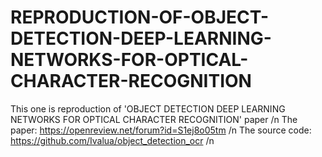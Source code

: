 # REPRODUCTION-OF-OBJECT-DETECTION-DEEP-LEARNING-NETWORKS-FOR-OPTICAL-CHARACTER-RECOGNITION
  This one is reproduction of 'OBJECT DETECTION DEEP LEARNING NETWORKS FOR OPTICAL CHARACTER RECOGNITION' paper /n
The paper: https://openreview.net/forum?id=S1ej8o05tm /n 
The source code: https://github.com/Ivalua/object_detection_ocr /n

